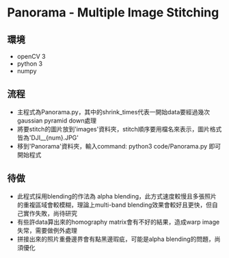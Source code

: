 # Panorama - Multiple Image Stitching

## 環境
- openCV 3
- python 3
- numpy

## 流程
- 主程式為Panorama.py，其中的shrink_times代表一開始data要經過幾次gaussian pyramid down處理
- 將要stitch的圖片放到'images'資料夾，stitch順序要用檔名來表示，圖片格式皆為'DJI__{num}.JPG'
- 移到'Panorama'資料夾，輸入command: python3 code/Panorama.py 即可開始程式

## 待做
- 此程式採用blending的作法為 alpha blending，此方式速度較慢且多張照片的重複區域會較模糊，理論上multi-band blending效果會較好且更快，但自己實作失敗，尚待研究
- 有些許data算出來的homography matrix會有不好的結果，造成warp image失常，需要做例外處理
- 拼接出來的照片重疊邊界會有點黑邊瑕疵，可能是alpha blending的問題，尚須優化
